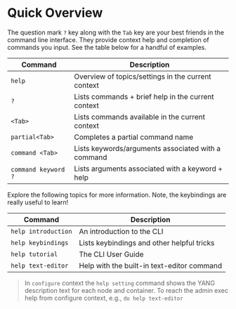 # Quick Overview

The question mark `?` key along with the `Tab` key are your best friends
in the command line interface.  They provide context help and completion
of commands you input.  See the table below for a handful of examples.

| **Command**         | **Description**                                    |
|---------------------|----------------------------------------------------|
| `help`              | Overview of topics/settings in the current context |
| `?`                 | Lists commands + brief help in the current context |
| `<Tab>`             | Lists commands available in the current context    |
| `partial<Tab>`      | Completes a partial command name                   |
| `command <Tab>`     | Lists keywords/arguments associated with a command |
| `command keyword ?` | Lists arguments associated with a keyword + help   |

Explore the following topics for more information.  Note, the
keybindings are really useful to learn!

| **Command**         | **Description**                            |
|---------------------|--------------------------------------------|
| `help introduction` | An introduction to the CLI                 |
| `help keybindings`  | Lists keybindings and other helpful tricks |
| `help tutorial`     | The CLI User Guide                         |
| `help text-editor`  | Help with the built-in text-editor command |

> In `configure` context the `help setting` command shows the YANG
> description text for each node and container.  To reach the admin
> exec help from configure context, e.g., `do help text-editor`

